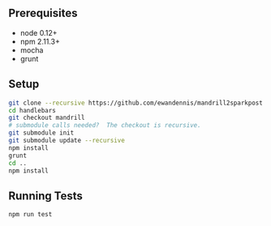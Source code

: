 ## Prerequisites

 - node 0.12+
 - npm 2.11.3+
 - mocha
 - grunt

## Setup

```bash
git clone --recursive https://github.com/ewandennis/mandrill2sparkpost.git
cd handlebars
git checkout mandrill
# submodule calls needed?  The checkout is recursive.
git submodule init
git submodule update --recursive
npm install
grunt
cd ..
npm install
```

## Running Tests

```bash
npm run test
```
